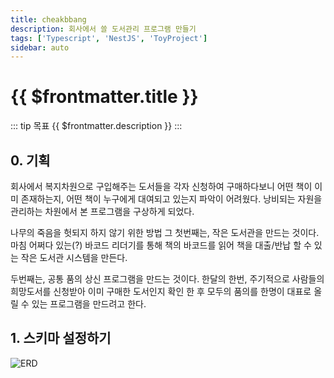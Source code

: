 ```yaml
---
title: cheakbbang
description: 회사에서 쓸 도서관리 프로그램 만들기
tags: ['Typescript', 'NestJS', 'ToyProject']
sidebar: auto
---
```


# {{ $frontmatter.title }}

::: tip 목표
{{ $frontmatter.description }}
:::

## 0. 기획

회사에서 복지차원으로 구입해주는 도서들을 각자 신청하여 구매하다보니 어떤 책이 이미 존재하는지, 어떤 책이 누구에게 대여되고 있는지 파악이 어려웠다.
낭비되는 자원을 관리하는 차원에서 본 프로그램을 구상하게 되었다.

나무의 죽음을 헛되지 하지 않기 위한 방법 그 첫번째는, 작은 도서관을 만드는 것이다.
마침 어쩌다 있는(?) 바코드 리더기를 통해 책의 바코드를 읽어 책을 대출/반납 할 수 있는 작은 도서관 시스템을 만든다.

두번째는, 공통 품의 상신 프로그램을 만드는 것이다.
한달의 한번, 주기적으로 사람들의 희망도서를 신청받아 이미 구매한 도서인지 확인 한 후 모두의 품의를 한명이 대표로 올릴 수 있는 프로그램을 만드려고 한다.

## 1. 스키마 설정하기

![ERD](~@img/library/2021-07-18_6.38.37.png)
